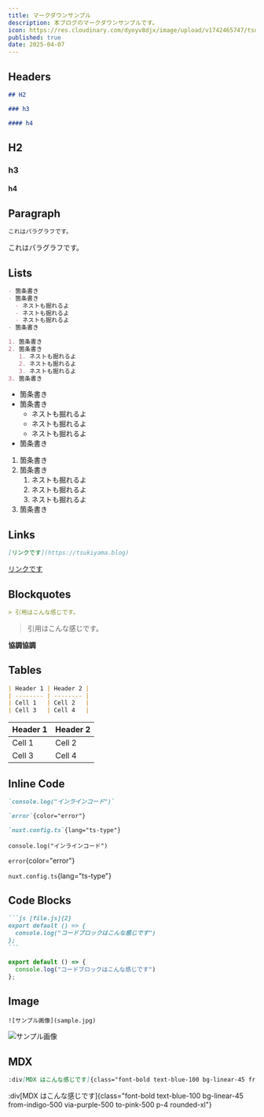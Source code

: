 ```yaml
---
title: マークダウンサンプル
description: 本ブログのマークダウンサンプルです。
icon: https://res.cloudinary.com/dyoyv8djx/image/upload/v1742465747/tsukiyama_cqdytg.png
published: true
date: 2025-04-07
---
```


## Headers

```md
## H2

### h3

#### h4
```

## H2

### h3

#### h4

## Paragraph

```md
これはパラグラフです。
```

これはパラグラフです。

## Lists

```md
- 箇条書き
- 箇条書き
  - ネストも掘れるよ
  - ネストも掘れるよ
  - ネストも掘れるよ
- 箇条書き

1. 箇条書き
2. 箇条書き
   1. ネストも掘れるよ
   2. ネストも掘れるよ
   3. ネストも掘れるよ
3. 箇条書き
```

- 箇条書き
- 箇条書き
  - ネストも掘れるよ
  - ネストも掘れるよ
  - ネストも掘れるよ
- 箇条書き

1. 箇条書き
2. 箇条書き
   1. ネストも掘れるよ
   2. ネストも掘れるよ
   3. ネストも掘れるよ
3. 箇条書き

## Links

```md
[リンクです](https://tsukiyama.blog)
```

[リンクです](https://tsukiyama.blog)

## Blockquotes

```md
> 引用はこんな感じです。
```

> 引用はこんな感じです。

**協調協調**

## Tables

```md
| Header 1 | Header 2 |
| -------- | -------- |
| Cell 1   | Cell 2   |
| Cell 3   | Cell 4   |
```

| Header 1 | Header 2 |
| -------- | -------- |
| Cell 1   | Cell 2   |
| Cell 3   | Cell 4   |

## Inline Code

```md
`console.log("インラインコード")`

`error`{color="error"}

`nuxt.config.ts`{lang="ts-type"}
```

`console.log("インラインコード")`

`error`{color="error"}

`nuxt.config.ts`{lang="ts-type"}

## Code Blocks

````md
```js [file.js]{2}
export default () => {
  console.log("コードブロックはこんな感じです")
};
```
````

```js [file.js]{2}
export default () => {
  console.log("コードブロックはこんな感じです")
};
```

## Image

```
![サンプル画像](sample.jpg)
```

![サンプル画像](https://res.cloudinary.com/dyoyv8djx/image/upload/v1678911095/sample.jpg)

## MDX

```md
:div[MDX はこんな感じです]{class="font-bold text-blue-100 bg-linear-45 from-indigo-500 via-purple-500 to-pink-500 p-4 rounded-xl"}
```

:div[MDX はこんな感じです]{class="font-bold text-blue-100 bg-linear-45 from-indigo-500 via-purple-500 to-pink-500 p-4 rounded-xl"}
